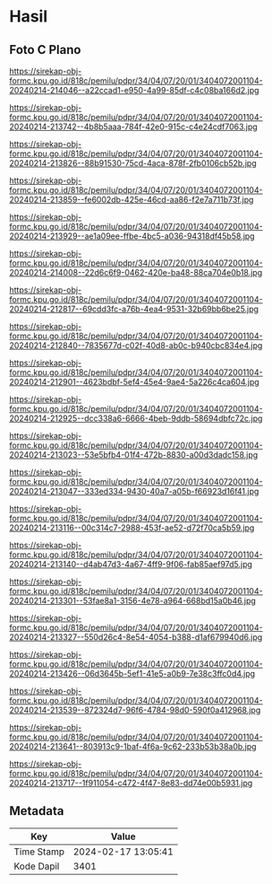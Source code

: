# Hasil

## Foto C Plano

https://sirekap-obj-formc.kpu.go.id/818c/pemilu/pdpr/34/04/07/20/01/3404072001104-20240214-214046--a22ccad1-e950-4a99-85df-c4c08ba166d2.jpg

https://sirekap-obj-formc.kpu.go.id/818c/pemilu/pdpr/34/04/07/20/01/3404072001104-20240214-213742--4b8b5aaa-784f-42e0-915c-c4e24cdf7063.jpg

https://sirekap-obj-formc.kpu.go.id/818c/pemilu/pdpr/34/04/07/20/01/3404072001104-20240214-213826--88b91530-75cd-4aca-878f-2fb0106cb52b.jpg

https://sirekap-obj-formc.kpu.go.id/818c/pemilu/pdpr/34/04/07/20/01/3404072001104-20240214-213859--fe6002db-425e-46cd-aa86-f2e7a711b73f.jpg

https://sirekap-obj-formc.kpu.go.id/818c/pemilu/pdpr/34/04/07/20/01/3404072001104-20240214-213929--ae1a09ee-ffbe-4bc5-a036-94318df45b58.jpg

https://sirekap-obj-formc.kpu.go.id/818c/pemilu/pdpr/34/04/07/20/01/3404072001104-20240214-214008--22d6c6f9-0462-420e-ba48-88ca704e0b18.jpg

https://sirekap-obj-formc.kpu.go.id/818c/pemilu/pdpr/34/04/07/20/01/3404072001104-20240214-212817--69cdd3fc-a76b-4ea4-9531-32b69bb6be25.jpg

https://sirekap-obj-formc.kpu.go.id/818c/pemilu/pdpr/34/04/07/20/01/3404072001104-20240214-212840--7835677d-c02f-40d8-ab0c-b940cbc834e4.jpg

https://sirekap-obj-formc.kpu.go.id/818c/pemilu/pdpr/34/04/07/20/01/3404072001104-20240214-212901--4623bdbf-5ef4-45e4-9ae4-5a226c4ca604.jpg

https://sirekap-obj-formc.kpu.go.id/818c/pemilu/pdpr/34/04/07/20/01/3404072001104-20240214-212925--dcc338a6-6666-4beb-9ddb-58694dbfc72c.jpg

https://sirekap-obj-formc.kpu.go.id/818c/pemilu/pdpr/34/04/07/20/01/3404072001104-20240214-213023--53e5bfb4-01f4-472b-8830-a00d3dadc158.jpg

https://sirekap-obj-formc.kpu.go.id/818c/pemilu/pdpr/34/04/07/20/01/3404072001104-20240214-213047--333ed334-9430-40a7-a05b-f66923d16f41.jpg

https://sirekap-obj-formc.kpu.go.id/818c/pemilu/pdpr/34/04/07/20/01/3404072001104-20240214-213116--00c314c7-2988-453f-ae52-d72f70ca5b59.jpg

https://sirekap-obj-formc.kpu.go.id/818c/pemilu/pdpr/34/04/07/20/01/3404072001104-20240214-213140--d4ab47d3-4a67-4ff9-9f06-fab85aef97d5.jpg

https://sirekap-obj-formc.kpu.go.id/818c/pemilu/pdpr/34/04/07/20/01/3404072001104-20240214-213301--53fae8a1-3156-4e78-a964-668bd15a0b46.jpg

https://sirekap-obj-formc.kpu.go.id/818c/pemilu/pdpr/34/04/07/20/01/3404072001104-20240214-213327--550d26c4-8e54-4054-b388-d1af679940d6.jpg

https://sirekap-obj-formc.kpu.go.id/818c/pemilu/pdpr/34/04/07/20/01/3404072001104-20240214-213426--06d3645b-5ef1-41e5-a0b9-7e38c3ffc0d4.jpg

https://sirekap-obj-formc.kpu.go.id/818c/pemilu/pdpr/34/04/07/20/01/3404072001104-20240214-213539--872324d7-96f6-4784-98d0-590f0a412968.jpg

https://sirekap-obj-formc.kpu.go.id/818c/pemilu/pdpr/34/04/07/20/01/3404072001104-20240214-213641--803913c9-1baf-4f6a-9c62-233b53b38a0b.jpg

https://sirekap-obj-formc.kpu.go.id/818c/pemilu/pdpr/34/04/07/20/01/3404072001104-20240214-213717--1f911054-c472-4f47-8e83-dd74e00b5931.jpg


## Metadata

| Key        | Value               |
| ---------- | ------------------- |
| Time Stamp | 2024-02-17 13:05:41 |
| Kode Dapil | 3401                |



